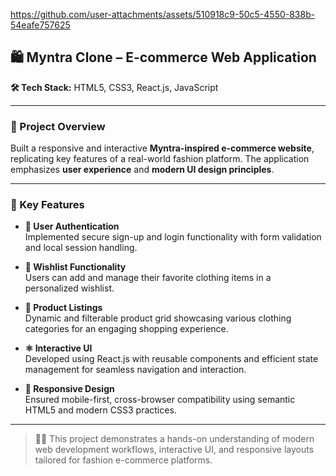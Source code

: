 https://github.com/user-attachments/assets/510918c9-50c5-4550-838b-54eafe757625

## 🛍️ Myntra Clone – E-commerce Web Application

**🛠️ Tech Stack:** HTML5, CSS3, React.js, JavaScript

---

### 📌 Project Overview  
Built a responsive and interactive **Myntra-inspired e-commerce website**, replicating key features of a real-world fashion platform. The application emphasizes **user experience** and **modern UI design principles**.

---

### 🚀 Key Features

- **🔐 User Authentication**  
  Implemented secure sign-up and login functionality with form validation and local session handling.

- **💖 Wishlist Functionality**  
  Users can add and manage their favorite clothing items in a personalized wishlist.

- **🛒 Product Listings**  
  Dynamic and filterable product grid showcasing various clothing categories for an engaging shopping experience.

- **⚛️ Interactive UI**  
  Developed using React.js with reusable components and efficient state management for seamless navigation and interaction.

- **📱 Responsive Design**  
  Ensured mobile-first, cross-browser compatibility using semantic HTML5 and modern CSS3 practices.

---

> 🧑‍💻 This project demonstrates a hands-on understanding of modern web development workflows, interactive UI, and responsive layouts tailored for fashion e-commerce platforms.
